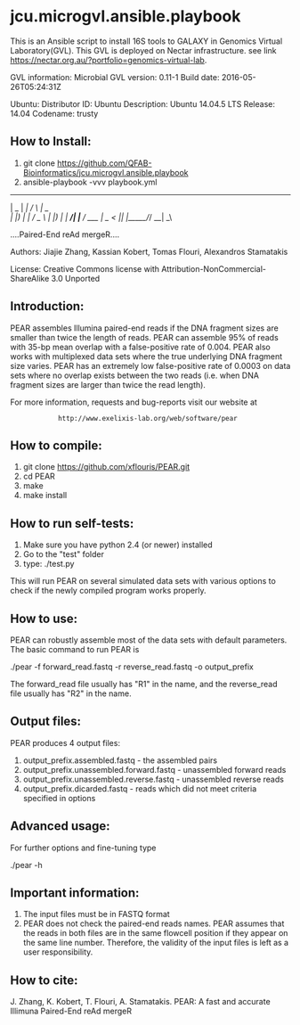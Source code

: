 # jcu.microgvl.ansible.playbook

This is an Ansible script to install 16S tools to GALAXY in Genomics Virtual Laboratory(GVL). This GVL is deployed on Nectar infrastructure. see link https://nectar.org.au/?portfolio=genomics-virtual-lab.



GVL information:
Microbial GVL version: 0.11-1
Build date: 2016-05-26T05:24:31Z



Ubuntu:
Distributor ID: Ubuntu
Description:    Ubuntu 14.04.5 LTS
Release:        14.04
Codename:       trusty



How to Install:
---------------
1. git clone https://github.com/QFAB-Bioinformatics/jcu.microgvl.ansible.playbook
2. ansible-playbook -vvv playbook.yml

 ____  _____    _    ____
|  _ \| ____|  / \  |  _ \
| |_) |  _|   / _ \ | |_) |
|  __/| |___ / ___ \|  _ <
|_|   |_____/_/   \_\_| \_\

....Paired-End reAd mergeR....


Authors: Jiajie Zhang, Kassian Kobert, Tomas Flouri, Alexandros Stamatakis

License: Creative Commons license
                with
Attribution-NonCommercial-ShareAlike 3.0 Unported

Introduction:
-------------
PEAR  assembles  Illumina paired-end reads if the DNA fragment sizes are smaller
than  twice  the length of reads. PEAR can assemble 95% of reads with 35-bp mean
overlap  with  a  false-positive rate of 0.004. PEAR also works with multiplexed
data  sets  where  the  true  underlying  DNA  fragment size varies. PEAR has an
extremely low false-positive rate of 0.0003 on data sets where no overlap exists
between  the  two  reads (i.e. when DNA fragment sizes are larger than twice the
read length).

For more information, requests and bug-reports visit our website at 

                http://www.exelixis-lab.org/web/software/pear

How to compile:
---------------
1. git clone https://github.com/xflouris/PEAR.git
2. cd PEAR
3. make
4. make install

How to run self-tests:
----------------------
1. Make sure you have python 2.4 (or newer) installed
2. Go to the "test" folder
3. type: ./test.py

This  will run PEAR on several simulated data sets with various options to check
if the newly compiled program works properly.

How to use:
-----------
PEAR  can  robustly  assemble most of the data sets with default parameters. The
basic command to run PEAR is

  ./pear -f forward_read.fastq -r reverse_read.fastq -o output_prefix

The forward_read file usually has "R1" in the name, and the reverse_read
file usually has "R2" in the name.

Output files:
-------------
PEAR produces 4 output files:

1. output_prefix.assembled.fastq - the assembled pairs
2. output_prefix.unassembled.forward.fastq - unassembled forward reads
3. output_prefix.unassembled.reverse.fastq - unassembled reverse reads
4. output_prefix.dicarded.fastq  - reads which did not meet criteria specified in options

Advanced usage:
---------------

For further options and fine-tuning type
  
  ./pear -h  

Important information:
----------------------
1. The input files must be in FASTQ format
2. PEAR  does not check the paired-end reads names. PEAR assumes that the reads
in  both files are in the same flowcell position if they appear on the same line
number.  Therefore,  the  validity  of  the  input  files  is  left  as  a  user
responsibility.

How to cite:
------------
J. Zhang, K. Kobert, T. Flouri, A. Stamatakis. PEAR: A fast and accurate Illimuna Paired-End reAd mergeR

